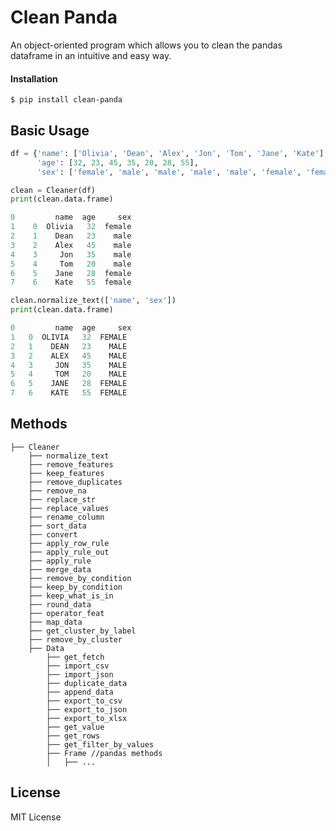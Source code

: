 # Clean Panda
 An object-oriented program which allows you to clean the pandas dataframe in an intuitive and easy way.
 
#### Installation

```shell
$ pip install clean-panda
```

## Basic Usage

```python
df = {'name': ['Olivia', 'Dean', 'Alex', 'Jon', 'Tom', 'Jane', 'Kate'],
      'age': [32, 23, 45, 35, 20, 28, 55],
      'sex': ['female', 'male', 'male', 'male', 'male', 'female', 'female']}

clean = Cleaner(df)
print(clean.data.frame)

0         name  age     sex
1    0  Olivia   32  female
2    1    Dean   23    male
3    2    Alex   45    male
4    3     Jon   35    male
5    4     Tom   20    male
6    5    Jane   28  female
7    6    Kate   55  female

clean.normalize_text(['name', 'sex'])
print(clean.data.frame)

0         name  age     sex
1   0  OLIVIA   32  FEMALE
2   1    DEAN   23    MALE
3   2    ALEX   45    MALE
4   3     JON   35    MALE
5   4     TOM   20    MALE
6   5    JANE   28  FEMALE
7   6    KATE   55  FEMALE

```

## Methods

    ├── Cleaner
        ├── normalize_text
        ├── remove_features
        ├── keep_features
        ├── remove_duplicates
        ├── remove_na
        ├── replace_str
        ├── replace_values
        ├── rename_column
        ├── sort_data
        ├── convert
        ├── apply_row_rule
        ├── apply_rule_out
        ├── apply_rule
        ├── merge_data
        ├── remove_by_condition
        ├── keep_by_condition
        ├── keep_what_is_in
        ├── round_data
        ├── operator_feat
        ├── map_data
        ├── get_cluster_by_label
        ├── remove_by_cluster
        ├── Data
            ├── get_fetch
            ├── import_csv
            ├── import_json
            ├── duplicate_data
            ├── append_data
            ├── export_to_csv
            ├── export_to_json
            ├── export_to_xlsx
            ├── get_value
            ├── get_rows
            ├── get_filter_by_values
            ├── Frame //pandas methods
            │   ├── ...
    
## License

MIT License
